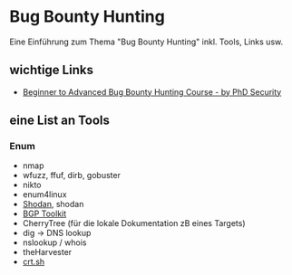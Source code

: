 # Bug Bounty Hunting

Eine Einführung zum Thema "Bug Bounty Hunting" inkl. Tools, Links usw.

## wichtige Links

- [Beginner to Advanced Bug Bounty Hunting Course - by PhD Security](https://www.youtube.com/watch?v=Rp69edBmFFo)

## eine List an Tools

### Enum

- nmap
- wfuzz, ffuf, dirb, gobuster
- nikto
- enum4linux
- [Shodan](https://www.shodan.io/dashboard), shodan
- [BGP Toolkit](https://bgp.he.net/)
- CherryTree (für die lokale Dokumentation zB eines Targets)
- dig -> DNS lookup
- nslookup / whois
- theHarvester
- [crt.sh](https://crt.sh/)
